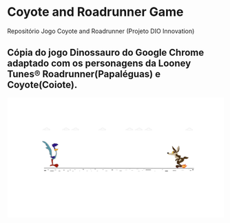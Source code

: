 # Coyote and Roadrunner Game
 Repositório Jogo Coyote and Roadrunner (Projeto DIO Innovation)

## Cópia do jogo Dinossauro do Google Chrome adaptado com os personagens  da Looney Tunes:registered: Roadrunner(Papaléguas) e Coyote(Coiote).

 ![](img/jogo.png)
 
 
